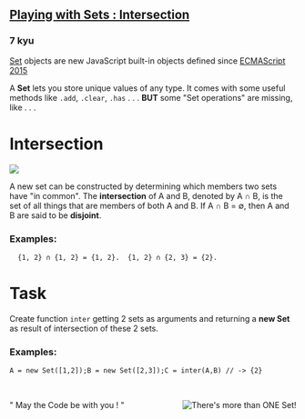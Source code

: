 <h2><a href=https://www.codewars.com/kata/5884d46015a70f6cd7000035/train/javascript target="_blank">Playing with Sets : Intersection</a></h2><h3>7 kyu</h3><p><a href="https://developer.mozilla.org/en-US/docs/Web/JavaScript/Reference/Global_Objects/Set" data-turbolinks="false" target="_blank">Set</a> objects are new JavaScript built-in objects defined since <a href="http://www.ecma-international.org/ecma-262/6.0/#sec-set-objects." data-turbolinks="false" target="_blank">ECMAScript 2015</a></p><p>A <strong>Set</strong> lets you store unique values of any type. It comes with some useful methods like <code>.add</code>, <code>.clear</code>, <code>.has</code> . . . <strong>BUT</strong> some "Set operations" are missing, like . . . </p><h1 id="intersection">Intersection</h1><img style="max-width:200px" src="https://upload.wikimedia.org/wikipedia/commons/thumb/9/99/Venn0001.svg/330px-Venn0001.svg.png"><p>A new set can be constructed by determining which members two sets have "in common". The <strong>intersection</strong> of A and B, denoted by A ∩ B, is the set of all things that are members of both A and B. If A ∩ B = ∅, then A and B are said to be <strong>disjoint</strong>.</p><h3 id="examples">Examples:</h3><pre><code>  {1, 2} ∩ {1, 2} = {1, 2}.  {1, 2} ∩ {2, 3} = {2}.</code></pre><h1 id="task">Task</h1><p>Create function <code>inter</code> getting 2 sets as arguments and returning a <strong>new Set</strong> as result of intersection of these 2 sets.</p><h3 id="examples-1">Examples:</h3><pre><code class="language-javascript"><span class="cm-variable">A</span> <span class="cm-operator">=</span> <span class="cm-keyword">new</span> <span class="cm-variable">Set</span>([<span class="cm-number">1</span>,<span class="cm-number">2</span>]);<span class="cm-variable">B</span> <span class="cm-operator">=</span> <span class="cm-keyword">new</span> <span class="cm-variable">Set</span>([<span class="cm-number">2</span>,<span class="cm-number">3</span>]);<span class="cm-variable">C</span> <span class="cm-operator">=</span> <span class="cm-variable">inter</span>(<span class="cm-variable">A</span>,<span class="cm-variable">B</span>) <span class="cm-comment">// -&gt; {2}</span></code></pre><p>&nbsp;</p><p>" May the Code be with you ! "<img title="There's more than ONE Set!" align="right" src="https://en.wikipedia.org/w/extensions/wikihiero/img/hiero_E20.png"></p>